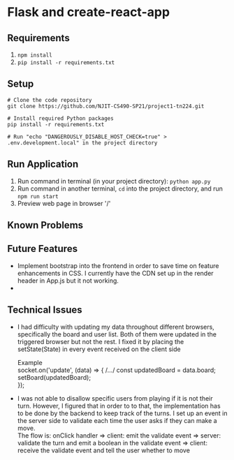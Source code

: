 # Flask and create-react-app

## Requirements
1. `npm install`
2. `pip install -r requirements.txt`

## Setup

    # Clone the code repository
    git clone https://github.com/NJIT-CS490-SP21/project1-tn224.git

    # Install required Python packages
    pip install -r requirements.txt
    
    # Run "echo "DANGEROUSLY_DISABLE_HOST_CHECK=true" > .env.development.local" in the project directory
   
## Run Application
1. Run command in terminal (in your project directory): `python app.py`
2. Run command in another terminal, `cd` into the project directory, and run `npm run start`
3. Preview web page in browser '/'


## Known Problems
<Placeholder>

## Future Features
- Implement bootstrap into the frontend in order to save time on feature enhancements in CSS. I currently have the CDN set up in the render header in App.js but it not working. 
- 

## Technical Issues
- I had difficulty with updating my data throughout different browsers, specifically the board and user list. Both of them were updated in the triggered browser but not the rest. I fixed it by placing the setState(State) in every event received on the client side </br>

    Example </br>
    socket.on('update', (data) => {
        /.../
        const updatedBoard = data.board;    
        setBoard(updatedBoard);   
    });
    
- I was not able to disallow specific users from playing if it is not their turn. However, I figured that in order to to that, the implementation has to be done by the backend to keep track of the turns. I set up an event in the server side to validate each time the user asks if they can make a move. </br>
The flow is: onClick handler => client: emit the validate event => server: validate the turn and emit a boolean in the validate event => client: receive the validate event and tell the user whether to move



